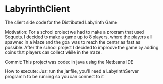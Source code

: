 # LabyrinthClient
The client side code for the Distributed Labyrinth Game

Motivation:
For a school project we had to make a program that used Soquets.
I decided to make a game up to 8 players, where the players all spawned in a Maze and the goal was to reach the center as fast as possible.
After the school project I decided to improove the game by adding coins that players can collect while in the maze.

Commit: This project was coded in java using  the Netbeans IDE

How to execute: Just run the jar file, you'll need a LabyrinthServer programm to be running so you can connect to it
